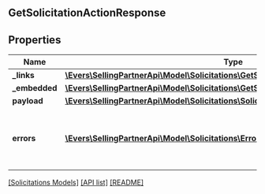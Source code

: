 ## GetSolicitationActionResponse

## Properties

Name | Type | Description | Notes
------------ | ------------- | ------------- | -------------
**_links** | [**\Evers\SellingPartnerApi\Model\Solicitations\GetSolicitationActionResponseLinks**](GetSolicitationActionResponseLinks.md) |  | [optional]
**_embedded** | [**\Evers\SellingPartnerApi\Model\Solicitations\GetSolicitationActionResponseEmbedded**](GetSolicitationActionResponseEmbedded.md) |  | [optional]
**payload** | [**\Evers\SellingPartnerApi\Model\Solicitations\SolicitationsAction**](SolicitationsAction.md) |  | [optional]
**errors** | [**\Evers\SellingPartnerApi\Model\Solicitations\Error[]**](Error.md) | A list of error responses returned when a request is unsuccessful. | [optional]

[[Solicitations Models]](../) [[API list]](../../Api) [[README]](../../../README.md)
